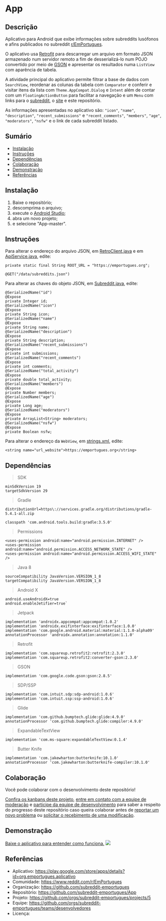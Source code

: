 # App

## Descrição
Aplicativo para Android que exibe informações sobre subreddits lusófonos e afins publicados no subreddit [r/EmPortugues](https://www.reddit.com/r/EmPortugues/).

O aplicativo usa [Retrofit](https://square.github.io/retrofit/) para descarregar um arquivo em formato JSON armazenado num servidor remoto a fim de desserializá-lo num POJO convertido por meio de [GSON](https://github.com/google/gson) e apresentar os resultados numa `ListView` com aparência de tabela.

A atividade principal do aplicativo permite filtrar a base de dados com `SearchView`, reordenar as colunas da tabela com `Comparator` e conferir e visitar itens da lista com `Theme.AppCompat.Dialog` e `Intent` além de contar com um `FloatingActionButton` para facilitar a navegação e um `Menu` com links para o [subreddit](https://www.reddit.com/r/EmPortugues/), o [site](https://emportugues.org/) e este repositório.

As informações apresentadas no aplicativo são: `"icon"`, `"name"`, `"description"`, `"recent_submissions"` e `"recent_comments"`, `"members"`, `"age"`, `"moderators"`, `"nsfw"` e o link de cada subreddit listado.

## Sumário
* [Instalação](#Instalação)
* [Instruções](#Instruções)
* [Dependências](#Dependências)
* [Colaboração](#Colaboração)
* [Demonstração](#Demonstração)
* [Referências](#Referências)

## Instalação
1. Baixe o repositório;
2. descomprima o arquivo;
3. execute o [Android Studio](https://developer.android.com/studio/);
4. abra um novo projeto;
5. e selecione "App-master".

## Instruções
Para alterar o endereço do arquivo JSON, em [RetroClient.java](https://github.com/subreddit-emportugues/aplicativo/blob/master/app/src/main/java/org/emportugues/aplicativo/retrofit/api/RetroClient.java) e em [ApiService.java](https://github.com/subreddit-emportugues/aplicativo/blob/master/app/src/main/java/org/emportugues/aplicativo/retrofit/api/ApiService.java), edite:
```
private static final String ROOT_URL = "https://emportugues.org";
```
```
@GET("/data/subreddits.json")
```

Para alterar as chaves do objeto JSON, em [Subreddit.java](https://github.com/subreddit-emportugues/aplicativo/blob/master/app/src/main/java/org/emportugues/aplicativo/model/Subreddit.java), edite:
```
@SerializedName("id")
@Expose
private Integer id;
@SerializedName("icon")
@Expose
private String icon;
@SerializedName("name")
@Expose
private String name;
@SerializedName("description")
@Expose
private String description;
@SerializedName("recent_submissions")
@Expose
private int submissions;
@SerializedName("recent_comments")
@Expose
private int comments;
@SerializedName("total_activity")
@Expose
private double total_activity;
@SerializedName("members")
@Expose
private Number members;
@SerializedName("age")
@Expose
private Long age;
@SerializedName("moderators")
@Expose
private ArrayList<String> moderators;
@SerializedName("nsfw")
@Expose
private Boolean nsfw;
```

Para alterar o endereço da `WebView`, em [strings.xml](https://github.com/subreddit-emportugues/aplicativo/blob/master/app/src/main/res/values/strings.xml), edite:
```
<string name="url_website">https://emportugues.org</string>
```

## Dependências
> SDK
```
minSdkVersion 19
targetSdkVersion 29
```
> Gradle
```
distributionUrl=https\://services.gradle.org/distributions/gradle-5.4.1-all.zip
```
```
classpath 'com.android.tools.build:gradle:3.5.0'
```
> Permissions
```
<uses-permission android:name="android.permission.INTERNET" />
<uses-permission android:name="android.permission.ACCESS_NETWORK_STATE" />
<uses-permission android:name="android.permission.ACCESS_WIFI_STATE" />
```
> Java 8
```
sourceCompatibility JavaVersion.VERSION_1_8
targetCompatibility JavaVersion.VERSION_1_8
```
> Android X
```
android.useAndroidX=true
android.enableJetifier=true`
```
> Jetpack
```
implementation 'androidx.appcompat:appcompat:1.0.2'
implementation 'androidx.exifinterface:exifinterface:1.0.0'
implementation 'com.google.android.material:material:1.1.0-alpha09'
annotationProcessor 'androidx.annotation:annotation:1.1.0'
```
> Retrofit
```
implementation 'com.squareup.retrofit2:retrofit:2.3.0'
implementation 'com.squareup.retrofit2:converter-gson:2.3.0'
```
> GSON
```
implementation 'com.google.code.gson:gson:2.8.5'
```
> SDP/SSP
```
implementation 'com.intuit.sdp:sdp-android:1.0.6'
implementation 'com.intuit.ssp:ssp-android:1.0.6'
```
> Glide
```
implementation 'com.github.bumptech.glide:glide:4.9.0'
annotationProcessor 'com.github.bumptech.glide:compiler:4.9.0'
```
> ExpandableTextView
```
implementation 'com.ms-square:expandableTextView:0.1.4'
```
> Butter Knife
```
implementation 'com.jakewharton:butterknife:10.1.0'
annotationProcessor 'com.jakewharton:butterknife-compiler:10.1.0'
```

## Colaboração

Você pode colaborar com o desenvolvimento deste repositório!

[Confira os kanbans deste projeto](https://github.com/orgs/subreddit-emportugues/projects/5), [entre em contato com a equipe de moderação](https://reddit.com/message/compose?to=/r/EmPortugues) e [participe da equipe de desenvolvimento](https://github.com/orgs/subreddit-emportugues/teams/desenvolvedores) para saber a respeito do progresso deste repositório caso queira colaborar antes de [reportar um novo problema](https://github.com/subreddit-emportugues/aplicativo/issues) ou [solicitar o recebimento de uma modificação](https://github.com/subreddit-emportugues/aplicativo/pulls).

## Demonstração

[Baixe o aplicativo para entender como funciona.](https://play.google.com/store/apps/details?id=org.emportugues.aplicativo) ![](/app.gif)

## Referências

* Aplicativo: https://play.google.com/store/apps/details?id=org.emportugues.aplicativo
* Comunidade: https://www.reddit.com/r/EmPortugues
* Organização: https://github.com/subreddit-emportugues
* Repositório: https://github.com/subreddit-emportugues/App
* Projeto: https://github.com/orgs/subreddit-emportugues/projects/5
* Equipe: https://github.com/orgs/subreddit-emportugues/teams/desenvolvedores
* Licença: 
